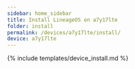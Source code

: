 ```yaml
---
sidebar: home_sidebar
title: Install LineageOS on a7y17lte
folder: install
permalink: /devices/a7y17lte/install/
device: a7y17lte
---
```

{% include templates/device_install.md %}
